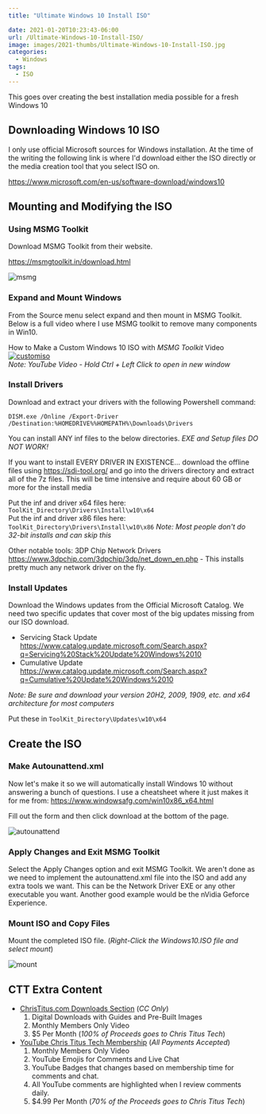 ```yaml
---
title: "Ultimate Windows 10 Install ISO"

date: 2021-01-20T10:23:43-06:00
url: /Ultimate-Windows-10-Install-ISO/
image: images/2021-thumbs/Ultimate-Windows-10-Install-ISO.jpg
categories:
  - Windows
tags:
  - ISO
---
```

This goes over creating the best installation media possible for a fresh Windows 10
<!--more-->
## Downloading Windows 10 ISO

I only use official Microsoft sources for Windows installation. At the time of the writing the following link is where I'd download either the ISO directly or the media creation tool that you select ISO on.

<https://www.microsoft.com/en-us/software-download/windows10>

## Mounting and Modifying the ISO

### Using MSMG Toolkit

Download MSMG Toolkit from their website. 

<https://msmgtoolkit.in/download.html>

![msmg](/images/2021/01-win10iso/msmg.png)

### Expand and Mount Windows

From the Source menu select expand and then mount in MSMG Toolkit. Below is a full video where I use MSMG toolkit to remove many components in Win10. 

How to Make a Custom Windows 10 ISO with *MSMG Toolkit* Video  
[![customiso](https://img.youtube.com/vi/R6XPff38iSc/0.jpg)](https://www.youtube.com/watch?v=R6XPff38iSc)  
_Note: YouTube Video - Hold Ctrl + Left Click to open in new window_

### Install Drivers

Download and extract your drivers with the following Powershell command:

```
DISM.exe /Online /Export-Driver /Destination:%HOMEDRIVE%%HOMEPATH%\Downloads\Drivers
```

You can install ANY inf files to the below directories. *EXE and Setup files DO NOT WORK!*  

If you want to install EVERY DRIVER IN EXISTENCE... download the offline files using <https://sdi-tool.org/> and go into the drivers directory and extract all of the 7z files. This will be time intensive and require about 60 GB or more for the install media

Put the inf and driver x64 files here: `ToolKit_Directory\Drivers\Install\w10\x64`  
Put the inf and driver x86 files here: `ToolKit_Directory\Drivers\Install\w10\x86` _Note: Most people don't do 32-bit installs and can skip this_

Other notable tools: 3DP Chip Network Drivers <https://www.3dpchip.com/3dpchip/3dp/net_down_en.php> - This installs pretty much any network driver on the fly.

### Install Updates

Download the Windows updates from the Official Microsoft Catalog. We need two specific updates that cover most of the big updates missing from our ISO download. 

- Servicing Stack Update <https://www.catalog.update.microsoft.com/Search.aspx?q=Servicing%20Stack%20Update%20Windows%2010>
- Cumulative Update <https://www.catalog.update.microsoft.com/Search.aspx?q=Cumulative%20Update%20Windows%2010>

_Note: Be sure and download your version 20H2, 2009, 1909, etc. and x64 architecture for most computers_

Put these in `ToolKit_Directory\Updates\w10\x64`

## Create the ISO


### Make Autounattend.xml

Now let's make it so we will automatically install Windows 10 without answering a bunch of questions. I use a cheatsheet where it just makes it for me from: <https://www.windowsafg.com/win10x86_x64.html>

Fill out the form and then click download at the bottom of the page.

![autounattend](/images/2021/01-win10iso/autounattend.jpg)

### Apply Changes and Exit MSMG Toolkit

Select the Apply Changes option and exit MSMG Toolkit. We aren't done as we need to implement the autounattend.xml file into the ISO and add any extra tools we want. This can be the Network Driver EXE or any other executable you want. Another good example would be the nVidia Geforce Experience. 

### Mount ISO and Copy Files

Mount the completed ISO file. (*Right-Click the Windows10.ISO file and select mount*)

![mount](/images/2021/01-win10iso/mount.png)

## CTT Extra Content

- [ChrisTitus.com Downloads Section][1] (_CC Only_)
  1. Digital Downloads with Guides and Pre-Built Images
  2. Monthly Members Only Video
  3. $5 Per Month (_100% of Proceeds goes to Chris Titus Tech_)
- [YouTube Chris Titus Tech Membership][2] (_All Payments Accepted_)
  1. Monthly Members Only Video
  2. YouTube Emojis for Comments and Live Chat
  3. YouTube Badges that changes based on membership time for comments and chat.
  4. All YouTube comments are highlighted when I review comments daily. 
  5. $4.99 Per Month (_70% of the Proceeds goes to Chris Titus Tech_)

 [1]: https://portal.christitus.com
 [2]: https://christitus.com/join